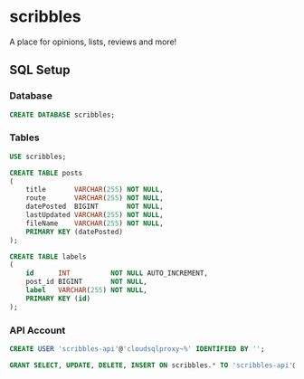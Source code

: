# scribbles

A place for opinions, lists, reviews and more!

## SQL Setup

### Database

```sql
CREATE DATABASE scribbles;
```

### Tables

```sql
USE scribbles;

CREATE TABLE posts
(
    title       VARCHAR(255) NOT NULL,
    route       VARCHAR(255) NOT NULL,
    datePosted  BIGINT       NOT NULL,
    lastUpdated VARCHAR(255) NOT NULL,
    fileName    VARCHAR(255) NOT NULL,
    PRIMARY KEY (datePosted)
);

CREATE TABLE labels
(
    id      INT          NOT NULL AUTO_INCREMENT,
    post_id BIGINT       NOT NULL,
    label   VARCHAR(255) NOT NULL,
    PRIMARY KEY (id)
);
```

### API Account

```sql
CREATE USER 'scribbles-api'@'cloudsqlproxy~%' IDENTIFIED BY '';

GRANT SELECT, UPDATE, DELETE, INSERT ON scribbles.* TO 'scribbles-api'@'cloudsqlproxy~%';
```